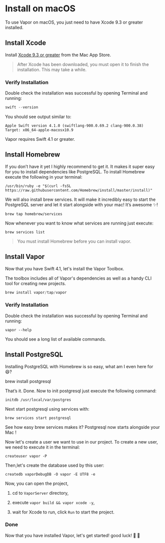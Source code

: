 

# Install on macOS

To use Vapor on macOS, you just need to have Xcode 9.3 or greater installed.

## Install Xcode

Install [Xcode 9.3 or greater](https://itunes.apple.com/us/app/xcode/id497799835) from the Mac App Store.

> After Xcode has been downloaded, you must open it to finish the installation. This may take a while.


### Verify Installation

Double check the installation was successful by opening Terminal and running:

```swift
swift --version
```

You should see output similar to:

```
Apple Swift version 4.1.0 (swiftlang-900.0.69.2 clang-900.0.38)
Target: x86_64-apple-macosx10.9
```

Vapor requires Swift 4.1 or greater.


## Install Homebrew

If you don’t have it yet I highly recommend to get it. It makes it super easy for you to install dependencies like PostgreSQL. To install Homebrew execute the following in your terminal:

`/usr/bin/ruby -e "$(curl -fsSL https://raw.githubusercontent.com/Homebrew/install/master/install)"`

We will also install brew services. It will make it incredibly easy to start the PostgreSQL server and let it start alongside with your mac! It’s awesome ✨!

`brew tap homebrew/services`

Now whenever you want to know what services are running just execute:

`brew services list`

> You must install Homebrew before you can install vapor.


## Install Vapor

Now that you have Swift 4.1, let's install the Vapor Toolbox.

The toolbox includes all of Vapor's dependencies as well as a handy CLI tool for creating new projects.

```swift
brew install vapor/tap/vapor
```


### Verify Installation

Double check the installation was successful by opening Terminal and running:

```
vapor --help
```

You should see a long list of available commands.


## Install PostgreSQL

Installing PostgreSQL with Homebrew is so easy, what am I even here for 😄?

brew install postgresql

That’s it. Done. Now to init postgresql just execute the following command:

```
initdb /usr/local/var/postgres
```

Next start postgresql using services with:

```
brew services start postgresql
```

See how easy brew services makes it? Postgresql now starts alongside your Mac !

Now let's create a user we want to use in our project. To create a new user, we need to execute it in the terminal:

```
createuser vapor -P
```

Then,let's create the database used by this user:

```
createdb vaporDebugDB -O vapor -E UTF8 -e
```

Now, you can open the project, 

1. cd to `VaporServer` directory, 
2. execute `vapor build && vapor xcode -y`,

3. wait for Xcode to run, click `Run` to start the project.


### Done
Now that you have installed Vapor, let's get started! good luck! 🤝 🤝 

